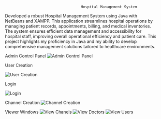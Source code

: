                                        Hospital Management System 

Developed a robust Hospital Management System using Java with NetBeans and XAMPP. This application 
streamlines hospital operations by managing patient records, appointments, billing, and medical inventories. The 
system ensures efficient data management and accessibility for hospital staff, improving overall operational 
efficiency and patient care. This project highlights my proficiency in Java and my ability to develop comprehensive 
management solutions tailored to healthcare environments.

Admin Control Panel
![Admin Control Panel](https://github.com/user-attachments/assets/f135f006-e183-4d9d-a48f-568736eca30c)

User Creation

![User Creation](https://github.com/user-attachments/assets/f3b18c43-f872-4c50-bfe1-e4e3bd520e0e)

Login

![Login](https://github.com/user-attachments/assets/4b99f597-062b-4460-9ac3-6b8067ddbb2b)

Channel Creation
![Channel Creation](https://github.com/user-attachments/assets/8f5b7edf-1982-478c-a4be-4743eb1379dc)

Viewer Windows
![View Chanels](https://github.com/user-attachments/assets/4922852f-998e-47dd-9cba-8aec59d4b048)
![View Doctors](https://github.com/user-attachments/assets/281db693-f4e6-4eb5-8779-508324db4928)
![View Users](https://github.com/user-attachments/assets/d9a3ec16-40e5-4335-b61a-0da8e7552f5b)


